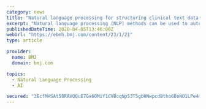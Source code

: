 ```yaml
---
category: news
title: "Natural language processing for structuring clinical text data on depression using UK-CRIS"
excerpt: "Natural language processing (NLP) methods can be used to automatically extract clinically relevant information. Objective Our aim is to use natural language processing (NLP) to capture real-world data on individuals with depression from the Clinical Record Interactive Search (CRIS) clinical text to foster the use of electronic healthcare data ..."
publishedDateTime: 2020-04-05T13:46:00Z
webUrl: "https://ebmh.bmj.com/content/23/1/21"
type: article

provider:
  name: BMJ
  domain: bmj.com

topics:
  - Natural Language Processing
  - AI

secured: "3EcfMHSAt58RAVQQuE7Gx6OMiY1CVBcqNpS3T5gbHNwpcdBtho6DoNO1LPe4mTkK8ft3n7EUbcqldX9X/qqL/VLFMnA64Lz1IhSjIgrBDHRIhdJvNZMFobNXfLYB41k48AXsnTS5f10+92Fz3uGr7+TpBORFuL6sUpyGWwKFcpzOfxqkS1A75/KO4MaBVcwgaLrTgAZK4fSYzzYOjFVhmnuNpGjzB2G1brlw6b0siqudnYJkb3kdSixrt16Vf/5NNS4WeejMOa+wtLhKawRuVBQFdVRR6X+XTFI3jNmbp655YS0d4paPqvfc2Rg8fAivcgyuSLvgY3NdU+KmddQfnj4NYwWTt3ECjl6UUi4CN+RM05MzooFSu8fJ2UAnOFip2QeafO9QxIfIs1TsS/bgj8kDTk0xmxuPa2R4oOgT/XKAbD7oRQQ11blxgPnlcDh2r4suwpDY2M4ySxcCD1MfnoWhiLH42xlPkgNnNcCYiQo=;5Rs7szh04aAYzBy7XYdSOQ=="
---
```


